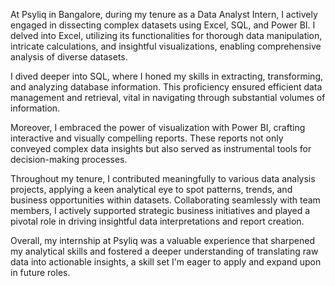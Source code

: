 At Psyliq in Bangalore, during my tenure as a Data Analyst Intern, I actively engaged in dissecting complex datasets using Excel, SQL, and Power BI. I delved into Excel, utilizing its functionalities for thorough data manipulation, intricate calculations, and insightful visualizations, enabling comprehensive analysis of diverse datasets.

I dived deeper into SQL, where I honed my skills in extracting, transforming, and analyzing database information. This proficiency ensured efficient data management and retrieval, vital in navigating through substantial volumes of information.

Moreover, I embraced the power of visualization with Power BI, crafting interactive and visually compelling reports. These reports not only conveyed complex data insights but also served as instrumental tools for decision-making processes.

Throughout my tenure, I contributed meaningfully to various data analysis projects, applying a keen analytical eye to spot patterns, trends, and business opportunities within datasets. Collaborating seamlessly with team members, I actively supported strategic business initiatives and played a pivotal role in driving insightful data interpretations and report creation.

Overall, my internship at Psyliq was a valuable experience that sharpened my analytical skills and fostered a deeper understanding of translating raw data into actionable insights, a skill set I'm eager to apply and expand upon in future roles.
